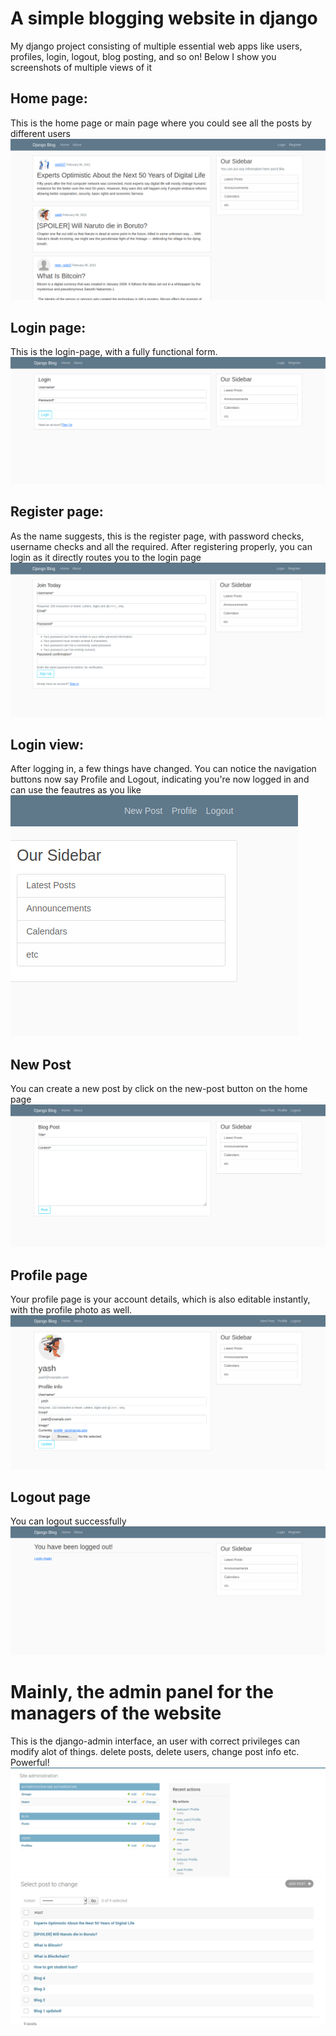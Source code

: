 # A simple blogging website in django

My django project consisting of multiple essential web apps like users, profiles, login, logout, blog posting, and so on!
Below I show you screenshots of multiple views of it


## Home page:
This is the home page or main page where you could see all the posts by different users
![](previewimages/hompage.png)

## Login page:
This is the login-page, with a fully functional form.
![](previewimages/loginpage.png)

## Register page:
As the name suggests, this is the register page, with password checks, username checks and all the required. After registering properly, you can login as it directly routes you to the login page
![](previewimages/registerpage.png)

## Login view:
After logging in, a few things have changed. You can notice the navigation buttons now say Profile and Logout, indicating you're now logged in and can use the feautres as you like
![](previewimages/loginview.png)

## New Post
You can create a new post by click on the new-post button on the home page
![](previewimages/newpostpage.png)

## Profile page
Your profile page is your account details, which is also editable instantly, with the profile photo as well.
![](previewimages/profilepage.png)

## Logout page
You can logout successfully
![](previewimages/logoutpage.png)

# Mainly, the admin panel for the managers of the website
This is the django-admin interface, an user with correct privileges can modify alot of things. delete posts, delete users, change post info etc. Powerful!
![](previewimages/adminpage.png)
![](previewimages/adminview.png)


